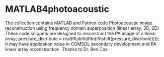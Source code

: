 # MATLAB4photoacoustic
The collection contains MATLAB and Python code
Photoacoustic image reconstruction using frequency domain superposition (linear array, 3D, 2D)
These code snippets are designed to reconstruct the PA image of a linear array;
pressure_distribute = real(fftshift(ifftn(ifftshift(pressure_distribute))));
It may have application value in COMSOL secondary development and PA linear array reconstruction.
Thanks to Dr. Ben Cox
